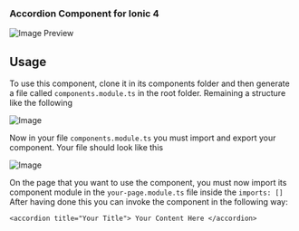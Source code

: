 ### Accordion Component for Ionic 4

![Image Preview](https://image.prntscr.com/image/lVyVb5BmTCyXd5l0q4w49Q.png)

## Usage
To use this component, clone it in its components folder and then generate a file called `components.module.ts` in the root folder. Remaining a structure like the following

![Image](https://image.prntscr.com/image/6tl5OGfrRWSocjTqftW2oQ.png)

Now in your file `components.module.ts` you must import and export your component. Your file should look like this

![Image](https://image.prntscr.com/image/2jIrcUIlTkamvp8KoC1uEQ.png)

On the page that you want to use the component, you must now import its component module in the `your-page.module.ts` file inside the ` imports: [] ` After having done this you can invoke the component in the following way:

`<accordion title="Your Title"> Your Content Here </accordion>`